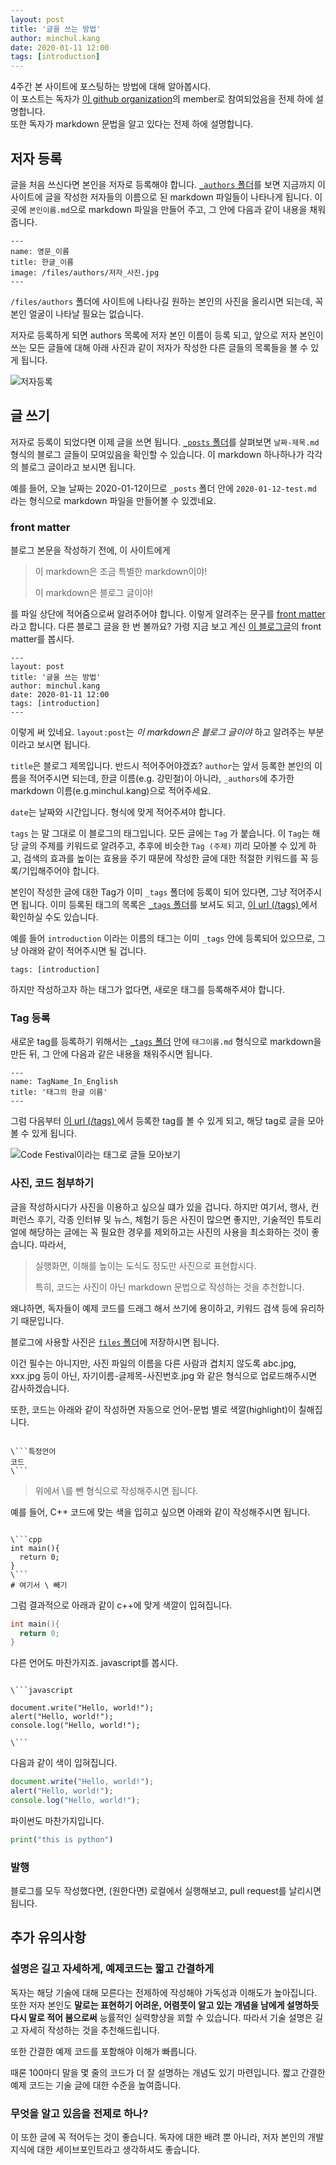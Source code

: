 ```yaml
---
layout: post
title: '글을 쓰는 방법'
author: minchul.kang
date: 2020-01-11 12:00
tags: [introduction]
---
```



4주간 본 사이트에 포스팅하는 방법에 대해 알아봅시다.   
이 포스트는 독자가 [이 github organization](https://github.com/web-together)의 member로 참여되었음을 전제 하에 설명합니다.   
또한 독자가 markdown 문법을 알고 있다는 전제 하에 설명합니다.

## 저자 등록

글을 처음 쓰신다면 본인을 저자로 등록해야 합니다. [`_authors` 폴더](https://github.com/web-together/web-together.github.io/tree/master/_authors)를 보면 지금까지 이 사이트에 글을 작성한 저자들의 이름으로 된 markdown 파일들이 나타나게 됩니다. 이 곳에 `본인이름.md`으로 markdown 파일을 만들어 주고, 그 안에 다음과 같이 내용을 채워줍니다.

```
---
name: 영문_이름
title: 한글_이름
image: /files/authors/저자_사진.jpg
---
```

`/files/authors` 폴더에 사이트에 나타나길 원하는 본인의 사진을 올리시면 되는데,
꼭 본인 얼굴이 나타날 필요는 없습니다. 

저자로 등록하게 되면 authors 목록에 저자 본인 이름이 등록 되고, 앞으로 저자 본인이 쓰는 모든 글들에 대해 아래 사진과 같이 저자가 작성한 다른 글들의 목록들을 볼 수 있게 됩니다.

![저자등록](/files/minchul-introduction-01.png)


## 글 쓰기

저자로 등록이 되었다면 이제 글을 쓰면 됩니다. [`_posts` 폴더](https://github.com/web-together/web-together.github.io/tree/master/_posts)를 살펴보면 `날짜-제목.md` 형식의
블로그 글들이 모여있음을 확인할 수 있습니다. 이 markdown 하나하나가 각각의 블로그 글이라고 보시면 됩니다.

예를 들어, 오늘 날짜는 2020-01-12이므로 `_posts` 폴더 안에 `2020-01-12-test.md` 라는 형식으로 markdown 파일을 만들어볼 수 있겠네요.

### front matter

블로그 본문을 작성하기 전에, 이 사이트에게

> 이 markdown은 조금 특별한 markdown이야!
>
> 이 markdown은 블로그 글이야!

를 파일 상단에 적어줌으로써 알려주어야 합니다. 이렇게 알려주는 문구를 [front matter](https://jekyllrb.com/docs/front-matter/)라고 합니다. 다른 블로그 글을 한 번 볼까요? 가령 지금 보고 계신 [이 블로그글](https://raw.githubusercontent.com/web-together/web-together.github.io/master/_posts/2020-01-11-how-to-write.md)의 front matter를 봅시다.

```
---
layout: post
title: '글을 쓰는 방법'
author: minchul.kang
date: 2020-01-11 12:00
tags: [introduction]
---
```

이렇게 써 있네요. `layout:post`는 *이 markdown은 블로그 글이야* 하고 알려주는 부분이라고 보시면 됩니다.

`title`은 블로그 제목입니다. 반드시 적어주어야겠죠? `author`는 앞서 등록한 본인의 이름을 적어주시면 되는데, 한글 이름(e.g. 강민철)이 아니라, `_authors`에 추가한 markdown 이름(e.g.minchul.kang)으로 적어주세요. 

`date`는 날짜와 시간입니다. 형식에 맞게 적어주셔야 합니다. 

`tags` 는 말 그대로 이 블로그의 태그입니다. 모든 글에는 `Tag` 가 붙습니다. 이 `Tag`는 해당 글의 주제를 키워드로 알려주고, 추후에 비슷한 `Tag (주제)` 끼리 모아볼 수 있게 하고,
검색의 효과를 높이는 효용을 주기 때문에 작성한 글에 대한 적절한 키워드를 꼭 등록/기입해주어야 합니다.

본인이 작성한 글에 대한 Tag가 이미 `_tags` 폴더에 등록이 되어 있다면, 그냥 적어주시면 됩니다. 
이미 등록된 태그의 목록은 [`_tags` 폴더](https://github.com/web-together/web-together.github.io/tree/master/_tags)를 보셔도 되고, [이 url (/tags) ](https://web-together.github.io/tags/)에서 확인하실 수도 있습니다.

예를 들어 `introduction` 이라는 이름의 태그는 이미 `_tags` 안에 등록되어 있으므로, 
그냥 아래와 같이 적어주시면 될 겁니다.


```
tags: [introduction]
```

하지만 작성하고자 하는 태그가 없다면, 새로운 태그를 등록해주셔야 합니다.

### Tag 등록

새로운 tag를 등록하기 위해서는 [`_tags` 폴더](https://github.com/web-together/web-together.github.io/tree/master/_tags) 안에 `태그이름.md` 형식으로 markdown을 만든 뒤,
그 안에 다음과 같은 내용을 채워주시면 됩니다.

```
---
name: TagName_In_English
title: '태그의 한글 이름'
---
```

그럼 다음부터 [이 url (/tags) ](https://web-together.github.io/tags/)에서 등록한 tag를 볼 수 있게 되고,
해당 tag로 글을 모아볼 수 있게 됩니다.

![Code Festival이라는 태그로 글들 모아보기](/files/minchul-introduction-03.png)


### 사진, 코드 첨부하기

글을 작성하시다가 사진을 이용하고 싶으실 떄가 있을 겁니다. 하지만 여기서, 행사, 컨퍼런스 후기, 각종 인터뷰 및 뉴스, 체험기 등은 사진이 많으면 좋지만, 기술적인 튜토리얼에 해당하는 글에는 꼭 필요한 경우를 제외하고는 사진의 사용을 최소화하는 것이 좋습니다. 따라서,

> 실행화면, 이해를 높이는 도식도 정도만 사진으로 표현합시다.
> 
> 특히, 코드는 사진이 아닌 markdown 문법으로 작성하는 것을 추천합니다. 

왜냐하면, 독자들이 예제 코드를 드래그 해서 
쓰기에 용이하고, 키워드 검색 등에 유리하기 때문입니다.

블로그에 사용할 사진은 [`files` 폴더](https://github.com/web-together/web-together.github.io/tree/master/files)에 저장하시면 됩니다.

이건 필수는 아니지만, 
사진 파일의 이름을 다른 사람과 겹치지 않도록 abc.jpg, xxx.jpg 등이 아닌, 자기이름-글제목-사진번호.jpg 와 같은 형식으로 업로드해주시면 감사하겠습니다.

또한, 코드는 아래와 같이 작성하면 자동으로 언어-문법 별로 색깔(highlight)이 칠해집니다.

```

\```특정언어
코드
\```

```
> 위에서 \를 뺀 형식으로 작성해주시면 됩니다.

예를 들어, C++ 코드에 맞는 색을 입히고 싶으면 아래와 같이 작성해주시면 됩니다.

```

\```cpp
int main(){
  return 0;
}
\```
# 여기서 \ 빼기

```

그럼 결과적으로 아래과 같이 c++에 맞게 색깔이 입혀집니다.

```cpp
int main(){
  return 0;
}
```

다른 언어도 마찬가지죠. javascript를 봅시다.

```

\```javascript

document.write("Hello, world!"); 
alert("Hello, world!");
console.log("Hello, world!");

\```

```

다음과 같이 색이 입혀집니다.

```javascript
document.write("Hello, world!"); 
alert("Hello, world!");
console.log("Hello, world!");
```

파이썬도 마찬가지입니다.

```python
print("this is python")
```


### 발행

블로그를 모두 작성했다면, (원한다면) 로컬에서 실행해보고, pull request를 날리시면 됩니다.


## 추가 유의사항

### 설명은 길고 자세하게, 예제코드는 짧고 간결하게 

독자는 해당 기술에 대해 모른다는 전제하에 작성해야 가독성과 이해도가 높아집니다.
또한 저자 본인도 **말로는 표현하기 어려운, 어렴풋이 알고 있는 개념을 남에게 설명하듯 다시 말로 적어 봄으로써** 능률적인 실력향샹을 꾀할 수 있습니다.
따라서 기술 설명은 길고 자세히 작성하는 것을 추천해드립니다.

또한 간결한 예제 코드를 포함해야 이해가 빠릅니다.

때론 100마디 말을 몇 줄의 코드가 더 잘 설명하는 개념도 있기 마련입니다.
짧고 간결한 예제 코드는 기술 글에 대한 수준을 높여줍니다.

### 무엇을 알고 있음을 전제로 하나?

이 또한 글에 꼭 적어두는 것이 좋습니다. 독자에 대한 배려 뿐 아니라, 저자 본인의 개발 지식에 대한 세이브포인트라고 생각하셔도 좋습니다.

